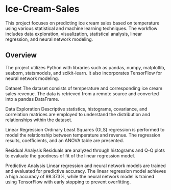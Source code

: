 # Ice-Cream-Sales

This project focuses on predicting ice cream sales based on temperature using various statistical and machine learning techniques. The workflow includes data exploration, visualization, statistical analysis, linear regression, and neural network modeling.

## Overview
The project utilizes Python with libraries such as pandas, numpy, matplotlib, seaborn, statsmodels, and scikit-learn. It also incorporates TensorFlow for neural network modeling.

Dataset
The dataset consists of temperature and corresponding ice cream sales revenue. The data is retrieved from a remote source and converted into a pandas DataFrame.

Data Exploration
Descriptive statistics, histograms, covariance, and correlation matrices are employed to understand the distribution and relationships within the dataset.

Linear Regression
Ordinary Least Squares (OLS) regression is performed to model the relationship between temperature and revenue. The regression results, coefficients, and an ANOVA table are presented.

Residual Analysis
Residuals are analyzed through histograms and Q-Q plots to evaluate the goodness of fit of the linear regression model.

Predictive Analysis
Linear regression and neural network models are trained and evaluated for predictive accuracy. The linear regression model achieves a high accuracy of 98.373%, while the neural network model is trained using TensorFlow with early stopping to prevent overfitting.
